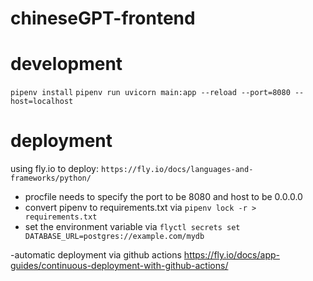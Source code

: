 # chineseGPT-frontend

# development

`pipenv install`
`pipenv run uvicorn main:app --reload --port=8080 --host=localhost`

# deployment

using fly.io to deploy:
`https://fly.io/docs/languages-and-frameworks/python/`

- procfile needs to specify the port to be 8080 and host to be 0.0.0.0
- convert pipenv to requirements.txt via `pipenv lock -r > requirements.txt`
- set the environment variable via `flyctl secrets set DATABASE_URL=postgres://example.com/mydb`

-automatic deployment via github actions
<https://fly.io/docs/app-guides/continuous-deployment-with-github-actions/>
